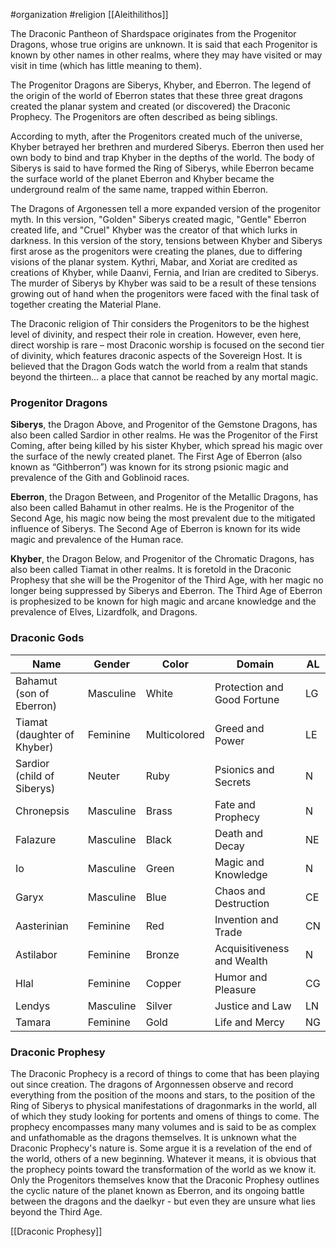  #organization #religion [[Aleithilithos]]

The Draconic Pantheon of Shardspace originates from the Progenitor Dragons, whose true origins are unknown. It is said that each Progenitor is known by other names in other realms, where they may have visited or may visit in time (which has little meaning to them).

The Progenitor Dragons are Siberys, Khyber, and Eberron. The legend of the origin of the world of Eberron states that these three great dragons created the planar system and created (or discovered) the Draconic Prophecy. The Progenitors are often described as being siblings.

According to myth, after the Progenitors created much of the universe, Khyber betrayed her brethren and murdered Siberys. Eberron then used her own body to bind and trap Khyber in the depths of the world. The body of Siberys is said to have formed the Ring of Siberys, while Eberron became the surface world of the planet Eberron and Khyber became the underground realm of the same name, trapped within Eberron.

The Dragons of Argonessen tell a more expanded version of the progenitor myth. In this version, "Golden" Siberys created magic, "Gentle" Eberron created life, and "Cruel" Khyber was the creator of that which lurks in darkness. In this version of the story, tensions between Khyber and Siberys first arose as the progenitors were creating the planes, due to differing visions of the planar system. Kythri, Mabar, and Xoriat are credited as creations of Khyber, while Daanvi, Fernia, and Irian are credited to Siberys. The murder of Siberys by Khyber was said to be a result of these tensions growing out of hand when the progenitors were faced with the final task of together creating the Material Plane.

The Draconic religion of Thir considers the Progenitors to be the highest level of divinity, and respect their role in creation. However, even here, direct worship is rare – most Draconic worship is focused on the second tier of divinity, which features draconic aspects of the Sovereign Host. It is believed that the Dragon Gods watch the world from a realm that stands beyond the thirteen... a place that cannot be reached by any mortal magic.

### Progenitor Dragons

**Siberys**, the Dragon Above, and Progenitor of the Gemstone Dragons, has also been called Sardior in other realms. He was the Progenitor of the First Coming, after being killed by his sister Khyber, which spread his magic over the surface of the newly created planet. The First Age of Eberron (also known as “Githberron”) was known for its strong psionic magic and prevalence of the Gith and Goblinoid races.

**Eberron**, the Dragon Between, and Progenitor of the Metallic Dragons, has also been called Bahamut in other realms. He is the Progenitor of the Second Age, his magic now being the most prevalent due to the mitigated influence of Siberys. The Second Age of Eberron is known for its wide magic and prevalence of the Human race.

**Khyber**, the Dragon Below, and Progenitor of the Chromatic Dragons, has also been called Tiamat in other realms. It is foretold in the Draconic Prophesy that she will be the Progenitor of the Third Age, with her magic no longer being suppressed by Siberys and Eberron. The Third Age of Eberron is prophesized to be known for high magic and arcane knowledge and the prevalence of Elves, Lizardfolk, and Dragons.

### Draconic Gods

| Name | Gender | Color | Domain | AL |
| ---- | ---- | ---- | ---- | ---- |
| Bahamut (son of Eberron) | Masculine | White | Protection and Good Fortune | LG |
| Tiamat (daughter of Khyber) | Feminine | Multicolored | Greed and Power | LE |
| Sardior (child of Siberys) | Neuter | Ruby | Psionics and Secrets | N |
| Chronepsis | Masculine | Brass | Fate and Prophecy | N |
| Falazure | Masculine | Black | Death and Decay | NE |
| Io | Masculine | Green | Magic and Knowledge | N |
| Garyx | Masculine | Blue | Chaos and Destruction | CE |
| Aasterinian | Feminine | Red | Invention and Trade | CN |
| Astilabor | Feminine | Bronze | Acquisitiveness and Wealth | N |
| Hlal | Feminine | Copper | Humor and Pleasure | CG |
| Lendys | Masculine | Silver | Justice and Law | LN |
| Tamara | Feminine | Gold | Life and Mercy | NG |

### Draconic Prophesy

The Draconic Prophecy is a record of things to come that has been playing out since creation. The dragons of Argonnessen observe and record everything from the position of the moons and stars, to the position of the Ring of Siberys to physical manifestations of dragonmarks in the world, all of which they study looking for portents and omens of things to come. The prophecy encompasses many many volumes and is said to be as complex and unfathomable as the dragons themselves. It is unknown what the Draconic Prophecy's nature is. Some argue it is a revelation of the end of the world, others of a new beginning. Whatever it means, it is obvious that the prophecy points toward the transformation of the world as we know it. Only the Progenitors themselves know that the Draconic Prophesy outlines the cyclic nature of the planet known as Eberron, and its ongoing battle between the dragons and the daelkyr - but even they are unsure what lies beyond the Third Age.

[[Draconic Prophesy]]
